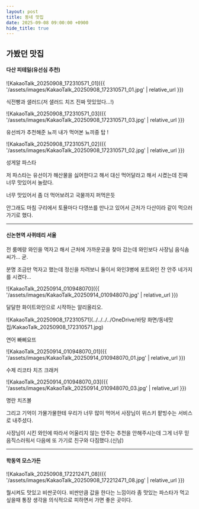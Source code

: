 ```yaml
---
layout: post
title: 동네 맛집
date: 2025-09-08 09:00:00 +0900
hide_title: true
---
```


## 가봤던 맛집



#### 다산 피테일(유선심 추천)

![KakaoTalk_20250908_172310571_01]({{ '/assets/images/KakaoTalk_20250908_172310571_01.jpg' | relative_url }})

식전빵과 샐러드(저 샐러드 치즈 진짜 맛있었다...!)

![KakaoTalk_20250908_172310571_03]({{ '/assets/images/KakaoTalk_20250908_172310571_03.jpg' | relative_url }})

유선씌가 추천해준 뇨끼 내가 먹어본 뇨끼중 탑 !

![KakaoTalk_20250908_172310571_02]({{ '/assets/images/KakaoTalk_20250908_172310571_02.jpg' | relative_url }})

성게알 파스타

저 파스타는 유선이가 해산물을 싫어한다고 해서 대신 먹어달라고 해서 시켰는데 진짜 너무 맛있어서 놀랐다.

너무 맛있어서 좀 더 먹어보려고 국물까지 퍼먹은듯

안그래도 마침 구리에서 토욜마다 다영쓰를 만나고 있어서 근처가 다산이라 같이 먹으러 가기로 했다.







------



#### 신논현역 사퀴테리 서울 

전 룸메랑 와인을 먹자고 해서 근처에 가까운곳을 찾아 갔는데 와인보다 사장님 음식솜씨가... 굳.

분명 조금만 먹자고 했는데 정신을 차려보니 둘이서 와인3병에 포트와인 잔 안주 네가지를 시켰다... 

![KakaoTalk_20250914_010948070]({{ '/assets/images/KakaoTalk_20250914_010948070.jpg' | relative_url }})

달달한 화이트와인으로 시작하는 알리올리오. 

![KakaoTalk_20250908_172310571](../../../../OneDrive/바탕 화면/동네맛집/KakaoTalk_20250908_172310571.jpg)

연어 빠삐요뜨

![KakaoTalk_20250914_010948070_01]({{ '/assets/images/KakaoTalk_20250914_010948070_01.jpg' | relative_url }})

수제 리코타 치즈 크래커

![KakaoTalk_20250914_010948070_03]({{ '/assets/images/KakaoTalk_20250914_010948070_03.jpg' | relative_url }})

명란 치즈볼

그리고 기억이 가물가물한테 우리가 너무 많이 먹어서 사장님이 위스키 팥빙수는 서비스로 내주셨다.

사장님이 시킨 와인에 따라서 어울리지 않는 안주는 추천을 안해주시는데 그게 너무 믿음직스러워서 다음에 또 가기로 친구와 다짐했다.(신남)





------



#### 학동역 모스가든

![KakaoTalk_20250908_172212471_08]({{ '/assets/images/KakaoTalk_20250908_172212471_08.jpg' | relative_url }})

뭘시켜도 맛있고 비싼곳이다. 비싼만큼 값을 한다는 느낌이라 좀 맛있는 파스타가 먹고 싶을때 통장 생각을 의식적으로 피하면서 가면 좋은 곳이다.
